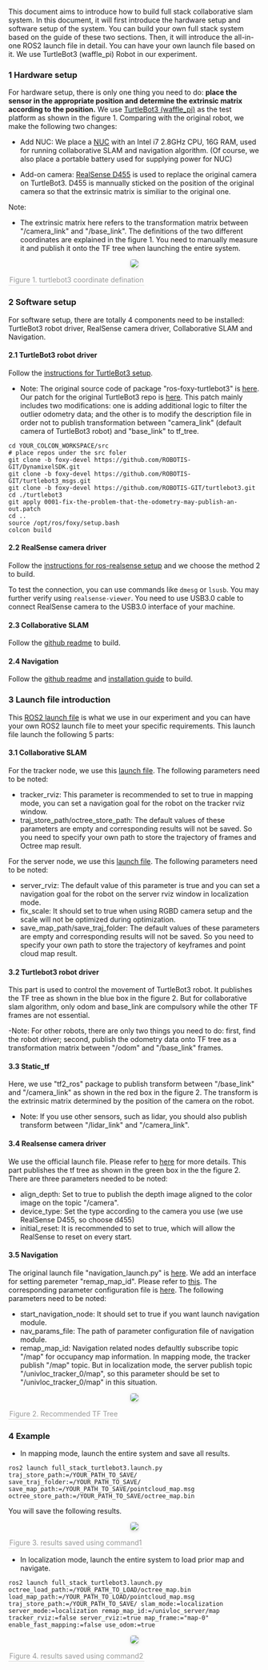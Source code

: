 This document aims to introduce how to build full stack collaborative slam system. In this document, it will first introduce the hardware setup and software setup of the system. You can build your own full stack system based on the guide of these two sections. Then, it will introduce the all-in-one ROS2 launch file in detail. You can have your own launch file based on it. We use TurtleBot3 (waffle_pi) Robot in our experiment.
### 1 Hardware setup ###
For hardware setup, there is only one thing you need to do: **place the sensor in the appropriate position and determine the extrinsic matrix according to the position.**
We use [TurtleBot3 (waffle_pi)](https://emanual.robotis.com/docs/en/platform/turtlebot3/overview/) as the test platform as shown in the figure 1. Comparing with the original robot, we make the following two changes:
- Add NUC: We place a [NUC](https://ark.intel.com/content/www/us/en/ark/products/205073/intel-nuc-11-performance-kit-nuc11pahi7.html) with an Intel i7 2.8GHz CPU, 16G RAM, used for running collaborative SLAM and navigation algorithm. (Of course, we also place a portable battery used for supplying power for NUC)

- Add-on camera: [RealSense D455](https://www.intelrealsense.com/depth-camera-d455/) is used to replace the original camera on TurtleBot3. D455 is mannually sticked on the position of the original camera so that the extrinsic matrix is similiar to the original one. 

Note: 
- The extrinsic matrix here refers to the transformation matrix between "/camera_link" and "/base_link". The definitions of the two different coordinates are explained in the figure 1. You need to manually measure it and publish it onto the TF tree when launching the entire system.

<p align="center">
<img style="border-radius: 0.3125em;
    box-shadow: 0 2px 4px 0 rgba(34,36,38,.12),0 2px 10px 0 rgba(34,36,38,.08);" 
    src="https://github.com/zhangyang-intel/turtlebot3_modified/blob/foxy-devel/collaborative_slam_fullstack_doc/coordinate_defination.png ">
    <br>
    <div align="center" style="color:orange; border-bottom: 1px solid #d9d9d9;
    display: inline-block;
    color: #999;
    padding: 2px;">Figure 1. turtlebot3 coordinate defination</div>
</p>

### 2 Software setup ###
For software setup, there are totally 4 components need to be installed: TurtleBot3 robot driver, RealSense camera driver, Collaborative SLAM and Navigation.
#### 2.1 TurtleBot3 robot driver ####
Follow the [instructions for TurtleBot3 setup](https://emanual.robotis.com/docs/en/platform/turtlebot3/quick-start/#pc-setup).

- Note:
The original source code of package "ros-foxy-turtlebot3" is [here](https://github.com/ROBOTIS-GIT/turtlebot3). Our patch for the original TurtleBot3 repo is [here](./0001-fix-the-problem-that-the-odometry-may-publish-an-out.patch). This patch mainly includes two modifications: one is adding additional logic to filter the outlier odometry data; and the other is to modify the description file in order not to publish transformation between "camera_link" (default camera of TurtleBot3 robot) and "base_link" to tf_tree.

```
cd YOUR_COLCON_WORKSPACE/src
# place repos under the src foler
git clone -b foxy-devel https://github.com/ROBOTIS-GIT/DynamixelSDK.git
git clone -b foxy-devel https://github.com/ROBOTIS-GIT/turtlebot3_msgs.git
git clone -b foxy-devel https://github.com/ROBOTIS-GIT/turtlebot3.git
cd ./turtlebot3
git apply 0001-fix-the-problem-that-the-odometry-may-publish-an-out.patch
cd ..
source /opt/ros/foxy/setup.bash
colcon build
```

#### 2.2 RealSense camera driver ####

Follow the [instructions for ros-realsense setup](https://github.com/IntelRealSense/realsense-ros/tree/ros2) and we choose the method 2 to build.

To test the connection, you can use commands like ```dmesg``` or ```lsusb```. You may further verify using ```realsense-viewer```. You need to use USB3.0 cable to connect RealSense camera to the USB3.0 interface of your machine. 

#### 2.3 Collaborative SLAM ####
Follow the [github readme](https://github.com/intel-innersource/applications.robotics.mobile.collaborative-slam/tree/main) to build.

#### 2.4 Navigation ####
Follow the [github readme](https://github.com/ros-planning/navigation2/tree/main/nav2_bringup) and [installation guide](https://navigation.ros.org/getting_started/index.html#installation) to build.

### 3 Launch file introduction ###
This [ROS2 launch file](./full_stack_turtlebot3.launch.py) is what we use in our experiment and you can have your own ROS2 launch file to meet your specific requirements. This launch file launch the following 5 parts:  
#### 3.1 Collaborative SLAM ####
For the tracker node, we use this [launch file](https://github.com/intel-innersource/applications.robotics.mobile.collaborative-slam/blob/main/tracker/launch/tracker.launch.py). The following parameters need to be noted:
- tracker_rviz: This parameter is recommended to set to true in mapping mode, you can set a navigation goal for the robot on the tracker rviz window.
- traj_store_path/octree_store_path: The default values of these parameters are empty and corresponding results will not be saved. So you need to specify your own path to store the trajectory of frames and Octree map result.

For the server node, we use this [launch file](https://github.com/intel-innersource/applications.robotics.mobile.collaborative-slam/blob/main/server/launch/server.launch.py). The following parameters need to be noted:
- server_rviz: The default value of this parameter is true and you can set a navigation goal for the robot on the server rviz window in localization mode.
- fix_scale: It should set to true when using RGBD camera setup and the scale will not be optimized during optimization.
- save_map_path/save_traj_folder: The default values of these parameters are empty and corresponding results will not be saved. So you need to specify your own path to store the trajectory of keyframes and point cloud map result.

#### 3.2 Turtlebot3 robot driver ####
This part is used to control the movement of TurtleBot3 robot. It publishes the TF tree as shown in the blue box in the figure 2. But for collaborative slam algorithm, only odom and base_link are compulsory while the other TF frames are not essential.

-Note: For other robots, there are only two things you need to do: first, find the robot driver; second, publish the odometry data onto TF tree as a transformation matrix between "/odom" and "/base_link" frames.

#### 3.3 Static_tf ####
Here, we use "tf2_ros" package to publish transform between "/base_link" and "/camera_link" as shown in the red box in the figure 2. The transform is the extrinsic matrix determined by the position of the camera on the robot.
- Note: If you use other sensors, such as lidar, you should also publish transform between "/lidar_link" and "/camera_link".

#### 3.4 Realsense camera driver ####
We use the official launch file. Please refer to [here](https://github.com/IntelRealSense/realsense-ros) for more details. This part publishes the tf tree as shown in the green box in the the figure 2.  There are three parameters needed to be noted:
- align_depth: Set to true to publish the depth image aligned to the color image on the topic "/camera".
- device_type: Set the type according to the camera you use (we use RealSense D455, so choose d455)
- initial_reset: It is recommended to set to true, which will allow the RealSense to reset on every start.

#### 3.5 Navigation ####
The original launch file "navigation_launch.py" is [here](https://github.com/ros-planning/navigation2/blob/main/nav2_bringup/launch/navigation_launch.py). We add an interface for setting paremeter "remap_map_id". Please refer to [this](./navigation_launch.py). The corresponding parameter configuration file is [here](waffle_pi.yaml). The following parameters need to be noted:
- start_navigation_node: It should set to true if you want launch navigation module.
- nav_params_file: The path of parameter configuration file of navigation module.
- remap_map_id: Navigation related nodes defaultly subscribe topic "/map" for occupancy map information. In mapping mode, the tracker publish "/map" topic. But in localization mode, the server publish topic "/univloc_tracker_0/map", so this parameter should be set to "/univloc_tracker_0/map" in this situation.

<p align="center">
<img style="border-radius: 0.3125em;
    box-shadow: 0 2px 4px 0 rgba(34,36,38,.12),0 2px 10px 0 rgba(34,36,38,.08);" 
    src="https://github.com/zhangyang-intel/turtlebot3_modified/blob/foxy-devel/collaborative_slam_fullstack_doc/tf_tree.png">
    <br>
    <div align="center" style="color:orange; border-bottom: 1px solid #d9d9d9;
    display: inline-block;
    color: #999;
    padding: 2px;">Figure 2. Recommended TF Tree</div>
</p>

### 4 Example ###
- In mapping mode, launch the entire system and save all results.
```
ros2 launch full_stack_turtlebot3.launch.py traj_store_path:=/YOUR_PATH_TO_SAVE/ save_traj_folder:=/YOUR_PATH_TO_SAVE/ save_map_path:=/YOUR_PATH_TO_SAVE/pointcloud_map.msg octree_store_path:=/YOUR_PATH_TO_SAVE/octree_map.bin
```
You will save the following results.

<p align="center">
<img style="border-radius: 0.3125em;
    box-shadow: 0 2px 4px 0 rgba(34,36,38,.12),0 2px 10px 0 rgba(34,36,38,.08);" 
    src="https://github.com/zhangyang-intel/turtlebot3_modified/blob/foxy-devel/collaborative_slam_fullstack_doc/result1.png">
    <br>
    <div align="center" style="color:orange; border-bottom: 1px solid #d9d9d9;
    display: inline-block;
    color: #999;
    padding: 2px;">Figure 3. results saved using command1</div>
</p>

- In localization mode, launch the entire system to load prior map and navigate.
```
ros2 launch full_stack_turtlebot3.launch.py octree_load_path:=/YOUR_PATH_TO_LOAD/octree_map.bin load_map_path:=/YOUR_PATH_TO_LOAD/pointcloud_map.msg traj_store_path:=/YOUR_PATH_TO_SAVE/ slam_mode:=localization server_mode:=localization remap_map_id:=/univloc_server/map tracker_rviz:=false server_rviz:=true map_frame:="map-0" enable_fast_mapping:=false use_odom:=true
```

<p align="center">
<img style="border-radius: 0.3125em;
    box-shadow: 0 2px 4px 0 rgba(34,36,38,.12),0 2px 10px 0 rgba(34,36,38,.08);" 
    src="https://github.com/zhangyang-intel/turtlebot3_modified/blob/foxy-devel/collaborative_slam_fullstack_doc/result2.png">
    <br>
    <div align="center" style="color:orange; border-bottom: 1px solid #d9d9d9;
    display: inline-block;
    color: #999;
    padding: 2px;">Figure 4. results saved using command2</div>
</p>